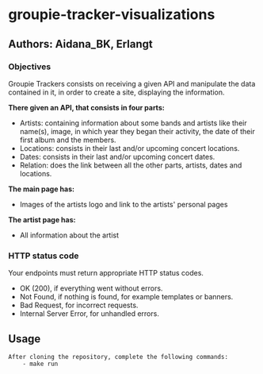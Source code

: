 # groupie-tracker-visualizations
## Authors: Aidana_BK, Erlangt
### Objectives

Groupie Trackers consists on receiving a given API and manipulate the data contained in it, in order to create a site, displaying the information.


**There given an API, that consists in four parts:**

- Artists: containing information about some bands and artists like their name(s), image, in which year they began their activity, the date of their first album and the members.
- Locations: consists in their last and/or upcoming concert locations.
- Dates: consists in their last and/or upcoming concert dates.
- Relation: does the link between all the other parts, artists, dates and locations.


**The main page has:**

- Images of the artists logo and link to the artists' personal pages

**The artist page has:**

- All information about the artist

### HTTP status code
Your endpoints must return appropriate HTTP status codes.

- OK (200), if everything went without errors.
- Not Found, if nothing is found, for example templates or banners.
- Bad Request, for incorrect requests.
- Internal Server Error, for unhandled errors.

## Usage

```
After cloning the repository, complete the following commands:
    - make run
```

